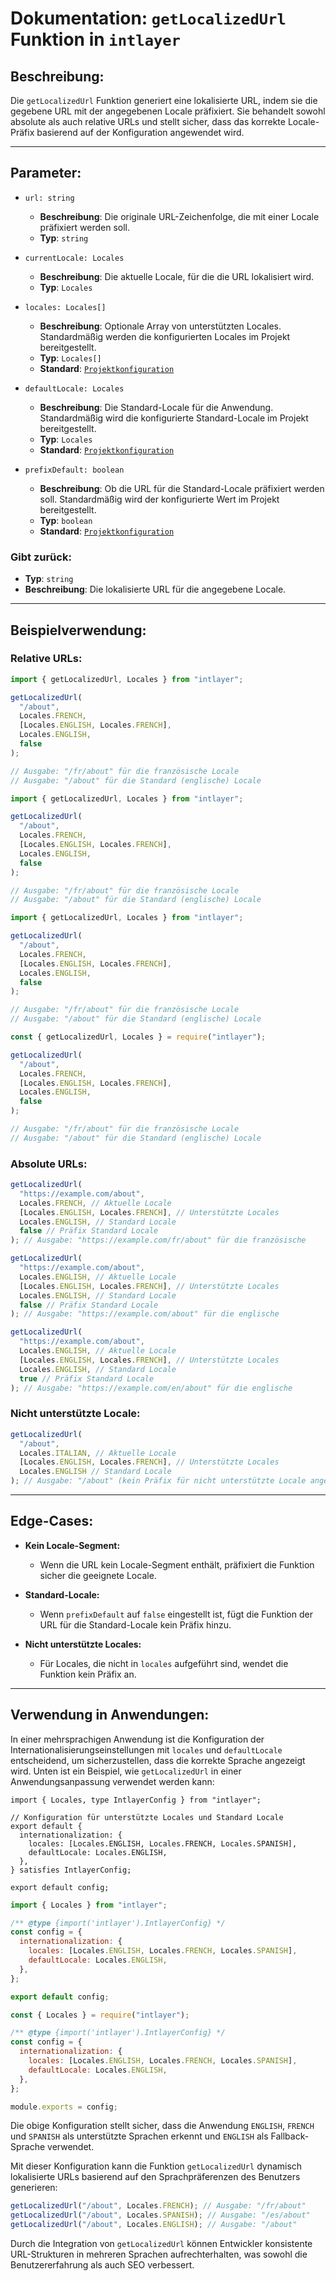 # Dokumentation: `getLocalizedUrl` Funktion in `intlayer`

## Beschreibung:

Die `getLocalizedUrl` Funktion generiert eine lokalisierte URL, indem sie die gegebene URL mit der angegebenen Locale präfixiert. Sie behandelt sowohl absolute als auch relative URLs und stellt sicher, dass das korrekte Locale-Präfix basierend auf der Konfiguration angewendet wird.

---

## Parameter:

- `url: string`

  - **Beschreibung**: Die originale URL-Zeichenfolge, die mit einer Locale präfixiert werden soll.
  - **Typ**: `string`

- `currentLocale: Locales`

  - **Beschreibung**: Die aktuelle Locale, für die die URL lokalisiert wird.
  - **Typ**: `Locales`

- `locales: Locales[]`

  - **Beschreibung**: Optionale Array von unterstützten Locales. Standardmäßig werden die konfigurierten Locales im Projekt bereitgestellt.
  - **Typ**: `Locales[]`
  - **Standard**: [`Projektkonfiguration`](https://github.com/aymericzip/intlayer/blob/main/docs/de/configuration.md#middleware)

- `defaultLocale: Locales`

  - **Beschreibung**: Die Standard-Locale für die Anwendung. Standardmäßig wird die konfigurierte Standard-Locale im Projekt bereitgestellt.
  - **Typ**: `Locales`
  - **Standard**: [`Projektkonfiguration`](https://github.com/aymericzip/intlayer/blob/main/docs/de/configuration.md#middleware)

- `prefixDefault: boolean`
  - **Beschreibung**: Ob die URL für die Standard-Locale präfixiert werden soll. Standardmäßig wird der konfigurierte Wert im Projekt bereitgestellt.
  - **Typ**: `boolean`
  - **Standard**: [`Projektkonfiguration`](https://github.com/aymericzip/intlayer/blob/main/docs/de/configuration.md#middleware)

### Gibt zurück:

- **Typ**: `string`
- **Beschreibung**: Die lokalisierte URL für die angegebene Locale.

---

## Beispielverwendung:

### Relative URLs:

```typescript codeFormat="typescript"
import { getLocalizedUrl, Locales } from "intlayer";

getLocalizedUrl(
  "/about",
  Locales.FRENCH,
  [Locales.ENGLISH, Locales.FRENCH],
  Locales.ENGLISH,
  false
);

// Ausgabe: "/fr/about" für die französische Locale
// Ausgabe: "/about" für die Standard (englische) Locale
```

```javascript codeFormat="esm"
import { getLocalizedUrl, Locales } from "intlayer";

getLocalizedUrl(
  "/about",
  Locales.FRENCH,
  [Locales.ENGLISH, Locales.FRENCH],
  Locales.ENGLISH,
  false
);

// Ausgabe: "/fr/about" für die französische Locale
// Ausgabe: "/about" für die Standard (englische) Locale
```

```javascript codeFormat="esm"
import { getLocalizedUrl, Locales } from "intlayer";

getLocalizedUrl(
  "/about",
  Locales.FRENCH,
  [Locales.ENGLISH, Locales.FRENCH],
  Locales.ENGLISH,
  false
);

// Ausgabe: "/fr/about" für die französische Locale
// Ausgabe: "/about" für die Standard (englische) Locale
```

```javascript codeFormat="commonjs"
const { getLocalizedUrl, Locales } = require("intlayer");

getLocalizedUrl(
  "/about",
  Locales.FRENCH,
  [Locales.ENGLISH, Locales.FRENCH],
  Locales.ENGLISH,
  false
);

// Ausgabe: "/fr/about" für die französische Locale
// Ausgabe: "/about" für die Standard (englische) Locale
```

### Absolute URLs:

```typescript
getLocalizedUrl(
  "https://example.com/about",
  Locales.FRENCH, // Aktuelle Locale
  [Locales.ENGLISH, Locales.FRENCH], // Unterstützte Locales
  Locales.ENGLISH, // Standard Locale
  false // Präfix Standard Locale
); // Ausgabe: "https://example.com/fr/about" für die französische

getLocalizedUrl(
  "https://example.com/about",
  Locales.ENGLISH, // Aktuelle Locale
  [Locales.ENGLISH, Locales.FRENCH], // Unterstützte Locales
  Locales.ENGLISH, // Standard Locale
  false // Präfix Standard Locale
); // Ausgabe: "https://example.com/about" für die englische

getLocalizedUrl(
  "https://example.com/about",
  Locales.ENGLISH, // Aktuelle Locale
  [Locales.ENGLISH, Locales.FRENCH], // Unterstützte Locales
  Locales.ENGLISH, // Standard Locale
  true // Präfix Standard Locale
); // Ausgabe: "https://example.com/en/about" für die englische
```

### Nicht unterstützte Locale:

```typescript
getLocalizedUrl(
  "/about",
  Locales.ITALIAN, // Aktuelle Locale
  [Locales.ENGLISH, Locales.FRENCH], // Unterstützte Locales
  Locales.ENGLISH // Standard Locale
); // Ausgabe: "/about" (kein Präfix für nicht unterstützte Locale angewendet)
```

---

## Edge-Cases:

- **Kein Locale-Segment:**

  - Wenn die URL kein Locale-Segment enthält, präfixiert die Funktion sicher die geeignete Locale.

- **Standard-Locale:**

  - Wenn `prefixDefault` auf `false` eingestellt ist, fügt die Funktion der URL für die Standard-Locale kein Präfix hinzu.

- **Nicht unterstützte Locales:**
  - Für Locales, die nicht in `locales` aufgeführt sind, wendet die Funktion kein Präfix an.

---

## Verwendung in Anwendungen:

In einer mehrsprachigen Anwendung ist die Konfiguration der Internationalisierungseinstellungen mit `locales` und `defaultLocale` entscheidend, um sicherzustellen, dass die korrekte Sprache angezeigt wird. Unten ist ein Beispiel, wie `getLocalizedUrl` in einer Anwendungsanpassung verwendet werden kann:

```tsx codeFormat="typescript"
import { Locales, type IntlayerConfig } from "intlayer";

// Konfiguration für unterstützte Locales und Standard Locale
export default {
  internationalization: {
    locales: [Locales.ENGLISH, Locales.FRENCH, Locales.SPANISH],
    defaultLocale: Locales.ENGLISH,
  },
} satisfies IntlayerConfig;

export default config;
```

```javascript codeFormat="esm"
import { Locales } from "intlayer";

/** @type {import('intlayer').IntlayerConfig} */
const config = {
  internationalization: {
    locales: [Locales.ENGLISH, Locales.FRENCH, Locales.SPANISH],
    defaultLocale: Locales.ENGLISH,
  },
};

export default config;
```

```javascript codeFormat="commonjs"
const { Locales } = require("intlayer");

/** @type {import('intlayer').IntlayerConfig} */
const config = {
  internationalization: {
    locales: [Locales.ENGLISH, Locales.FRENCH, Locales.SPANISH],
    defaultLocale: Locales.ENGLISH,
  },
};

module.exports = config;
```

Die obige Konfiguration stellt sicher, dass die Anwendung `ENGLISH`, `FRENCH` und `SPANISH` als unterstützte Sprachen erkennt und `ENGLISH` als Fallback-Sprache verwendet.

Mit dieser Konfiguration kann die Funktion `getLocalizedUrl` dynamisch lokalisierte URLs basierend auf den Sprachpräferenzen des Benutzers generieren:

```typescript
getLocalizedUrl("/about", Locales.FRENCH); // Ausgabe: "/fr/about"
getLocalizedUrl("/about", Locales.SPANISH); // Ausgabe: "/es/about"
getLocalizedUrl("/about", Locales.ENGLISH); // Ausgabe: "/about"
```

Durch die Integration von `getLocalizedUrl` können Entwickler konsistente URL-Strukturen in mehreren Sprachen aufrechterhalten, was sowohl die Benutzererfahrung als auch SEO verbessert.
